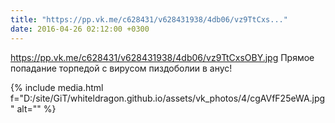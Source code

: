 ```yaml
---
title: "https://pp.vk.me/c628431/v628431938/4db06/vz9TtCxs..."
date: 2016-04-26 02:12:00 +0300
---
```


https://pp.vk.me/c628431/v628431938/4db06/vz9TtCxsOBY.jpg Прямое попадание торпедой с вирусом пиздоболии в анус!

{% include media.html f="D:/site/GiT/whiteldragon.github.io/assets/vk_photos/4/cgAVfF25eWA.jpg" alt="" %}
